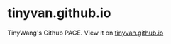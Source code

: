 # tinyvan.github.io
TinyWang's Github PAGE.
View it on [tinyvan.github.io](https://tinyvan.github.io)